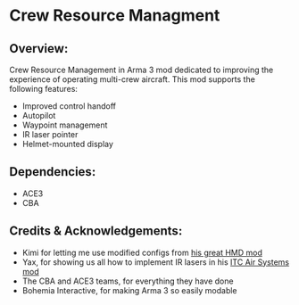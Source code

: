 # Crew Resource Managment

## Overview:

Crew Resource Management in Arma 3 mod dedicated to improving the experience of operating multi-crew aircraft. This mod supports the following features:
- Improved control handoff
- Autopilot
- Waypoint management
- IR laser pointer
- Helmet-mounted display

## Dependencies:
- ACE3
- CBA

## Credits & Acknowledgements:
- Kimi for letting me use modified configs from [his great HMD mod](https://steamcommunity.com/sharedfiles/filedetails/?id=312724602)
- Yax, for showing us all how to implement IR lasers in his [ITC Air Systems mod](https://steamcommunity.com/sharedfiles/filedetails/?id=1321663083)
- The CBA and ACE3 teams, for everything they have done
- Bohemia Interactive, for making Arma 3 so easily modable